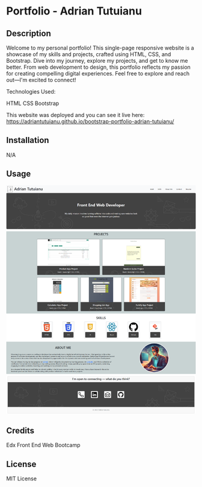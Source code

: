 # Portfolio - Adrian Tutuianu

## Description

Welcome to my personal portfolio! This single-page responsive website is a showcase of my skills and projects, crafted using HTML, CSS, and Bootstrap. Dive into my journey, explore my projects, and get to know me better. From web development to design, this portfolio reflects my passion for creating compelling digital experiences. Feel free to explore and reach out—I'm excited to connect!

Technologies Used:

HTML
CSS
Bootstrap

This website was deployed and you can see it live here: https://adriantutuianu.github.io/bootstrap-portfolio-adrian-tutuianu/

## Installation

N/A

## Usage

![Portfolio](images/mockup-bootstrap-challenge.png)

## Credits

Edx Front End Web Bootcamp

## License

MIT License
